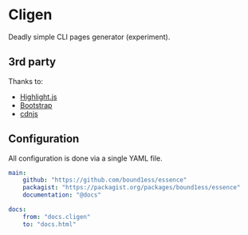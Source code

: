 # Cligen

Deadly simple CLI pages generator (experiment).

## 3rd party

Thanks to:
- [Highlight.js](https://highlightjs.org/)
- [Bootstrap](https://github.com/twbs/bootstrap)
- [cdnjs](https://cdnjs.com/)

## Configuration

All configuration is done via a single YAML file.

```yaml
main:
    github: "https://github.com/bound1ess/essence"
    packagist: "https://packagist.org/packages/bound1ess/essence"
    documentation: "@docs"

docs:
    from: "docs.cligen"
    to: "docs.html"
```
